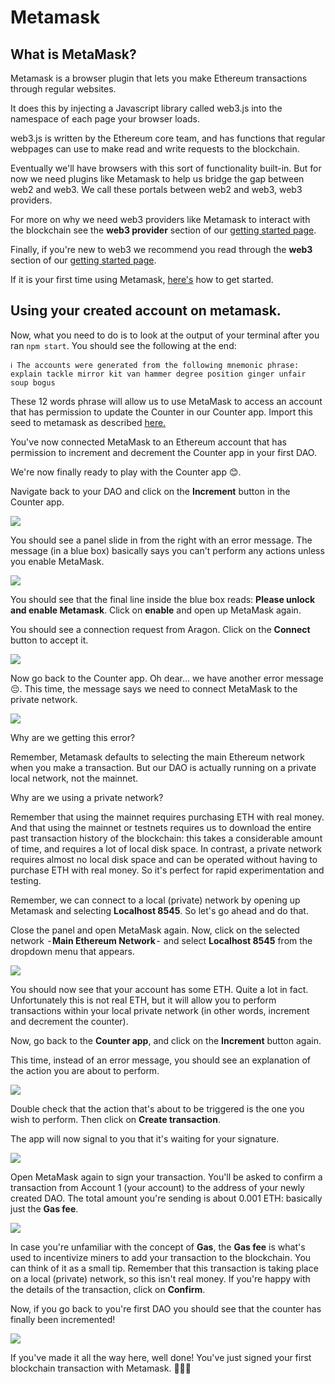 # Metamask

## What is MetaMask?

Metamask is a browser plugin that lets you make Ethereum transactions through regular websites.

It does this by injecting a Javascript library called web3.js into the namespace of each page your browser loads.

web3.js is written by the Ethereum core team, and has functions that regular webpages can use to make read and write requests to the blockchain.

Eventually we'll have browsers with this sort of functionality built-in. But for now we need plugins like Metamask to help us bridge the gap between web2 and web3. We call these portals between web2 and web3, web3 providers.

For more on why we need web3 providers like Metamask to interact with the blockchain see the **web3 provider** section of our [getting started page](https://hack.aragon.org/docs/getting-started.html#web3-provider).

Finally, if you're new to web3 we recommend you read through the **web3** section of our [getting started page](https://hack.aragon.org/docs/getting-started.html#web3).



If it is your first time using Metamask, [here's](../../../../users/products/set-up-metamask/) how to get started.&#x20;



## Using your created account on metamask.

Now, what you need to do is to look at the output of your terminal after you ran `npm start`. You should see the following at the end:

```
ℹ The accounts were generated from the following mnemonic phrase:
explain tackle mirror kit van hammer degree position ginger unfair soup bogus
```

These 12 words phrase will allow us to use MetaMask to access an account that has permission to update the Counter in our Counter app. Import this seed to metamask as described [here.](https://app.gitbook.com/o/3h8kxj8geKVXgyMnGbYT/s/zhQIP88M8McmSaEGSymT/\~/changes/abgRqrELBOMTheWAlezk/users/products/set-up-metamask/import-your-seed-wallet-in-metamask)

You've now connected MetaMask to an Ethereum account that has permission to increment and decrement the Counter app in your first DAO.

We're now finally ready to play with the Counter app 😊.

Navigate back to your DAO and click on the **Increment** button in the Counter app.

![](https://hack.aragon.org/docs/assets/metamask-guide/m-7.png)

You should see a panel slide in from the right with an error message. The message (in a blue box) basically says you can't perform any actions unless you enable MetaMask.

![](https://hack.aragon.org/docs/assets/metamask-guide/m-8.png)

You should see that the final line inside the blue box reads: **Please unlock and enable Metamask**. Click on **enable** and open up MetaMask again.

You should see a connection request from Aragon. Click on the **Connect** button to accept it.

![](https://hack.aragon.org/docs/assets/metamask-guide/m-9.png)

Now go back to the Counter app. Oh dear… we have another error message 😔. This time, the message says we need to connect MetaMask to the private network.

![](https://hack.aragon.org/docs/assets/metamask-guide/m-10.png)

Why are we getting this error?

Remember, Metamask defaults to selecting the main Ethereum network when you make a transaction. But our DAO is actually running on a private local network, not the mainnet.

Why are we using a private network?

Remember that using the mainnet requires purchasing ETH with real money. And that using the mainnet or testnets requires us to download the entire past transaction history of the blockchain: this takes a considerable amount of time, and requires a lot of local disk space. In contrast, a private network requires almost no local disk space and can be operated without having to purchase ETH with real money. So it's perfect for rapid experimentation and testing.

Remember, we can connect to a local (private) network by opening up Metamask and selecting **Localhost 8545**. So let's go ahead and do that.

Close the panel and open MetaMask again. Now, click on the selected network  - **Main Ethereum Network** -  and select **Localhost 8545** from the dropdown menu that appears.

![](https://hack.aragon.org/docs/assets/metamask-guide/m-11.png)

You should now see that your account has some ETH. Quite a lot in fact. Unfortunately this is not real ETH, but it will allow you to perform transactions within your local private network (in other words, increment and decrement the counter).

Now, go back to the **Counter app**, and click on the **Increment** button again.

This time, instead of an error message, you should see an explanation of the action you are about to perform.

![](https://hack.aragon.org/docs/assets/metamask-guide/m-12.png)

Double check that the action that's about to be triggered is the one you wish to perform. Then click on **Create transaction**.

The app will now signal to you that it's waiting for your signature.

![](https://hack.aragon.org/docs/assets/metamask-guide/m-13.png)

Open MetaMask again to sign your transaction. You'll be asked to confirm a transaction from Account 1 (your account) to the address of your newly created DAO. The total amount you're sending is about 0.001 ETH: basically just the **Gas fee**.

![](https://hack.aragon.org/docs/assets/metamask-guide/m-14.png)

In case you're unfamiliar with the concept of **Gas**, the **Gas fee** is what's used to incentivize miners to add your transaction to the blockchain. You can think of it as a small tip. Remember that this transaction is taking place on a local (private) network, so this isn't real money. If you're happy with the details of the transaction, click on **Confirm**.

Now, if you go back to you're first DAO you should see that the counter has finally been incremented!

![](https://hack.aragon.org/docs/assets/metamask-guide/m-15.png)

If you've made it all the way here, well done! You've just signed your first blockchain transaction with Metamask. 🎉🎉😊
